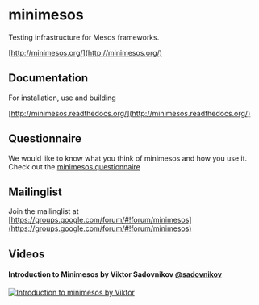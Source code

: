 # minimesos

Testing infrastructure for Mesos frameworks. 

[http://minimesos.org/](http://minimesos.org/)

## Documentation

For installation, use and building

[http://minimesos.readthedocs.org/](http://minimesos.readthedocs.org/)

## Questionnaire

We would like to know what you think of minimesos and how you use it. Check out the [minimesos questionnaire](https://t.co/1NbdwBlFWI)

## Mailinglist

Join the mailinglist at [https://groups.google.com/forum/#!forum/minimesos](https://groups.google.com/forum/#!forum/minimesos)

## Videos

#### Introduction to Minimesos by Viktor Sadovnikov [@sadovnikov](https://twitter.com/sadovnikov)

[![Introduction to minimesos by Viktor](https://raw.githubusercontent.com/containersolutions/minimesos/master/images/introduction-to-minimesos-screenshot.jpg)](https://www.youtube.com/watch?v=jVGyz8sCZSU)
